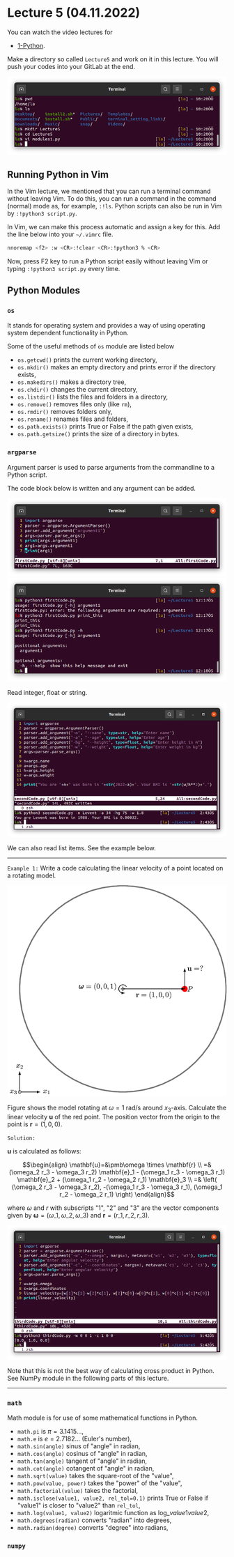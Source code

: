 # Lecture 5 (04.11.2022)
You can watch the video lectures for
* [1-Python](https://youtu.be/Jqpt3janYkg).

Make a directory so called `Lecture5` and work on it in this lecture. You will push your codes into your GitLab at the end.

![](./figures/05.01.modules.png)

## Running Python in Vim
In the Vim lecture, we mentioned that you can run a terminal command without leaving Vim.
To do this, you can run a command in the command (normal) mode as, for example, `:!ls`.
Python scripts can also be run in Vim by `:!python3 script.py`. 

In Vim, we can make this process automatic and assign a key for this. 
Add the line below into your `~/.vimrc` file.
```bash
nnoremap <f2> :w <CR>:!clear <CR>:!python3 % <CR>
```
Now, press F2 key to run a Python script easily without leaving Vim or typing `:!python3 script.py` every time.

## Python Modules

### `os`
It stands for operating system and provides a way of using operating system dependent functionality in Python.

Some of the useful methods of `os` module are listed below
* `os.getcwd()` prints the current working directory,
* `os.mkdir()` makes an empty directory and prints error if the directory exists,
* `os.makedirs()` makes a directory tree,
* `os.chdir()` changes the current directory,
* `os.listdir()` lists the files and folders in a directory,
* `os.remove()` removes files only (like `rm`),
* `os.rmdir()` removes folders only,
* `os.rename()` renames files and folders,
* `os.path.exists()` prints True or False if the path given exists,
* `os.path.getsize()` prints the size of a directory in bytes.

### `argparse`
Argument parser is used to parse arguments from the commandline to a Python script.

The code block below is written and any argument can be added.

![](./figures/05.02.argparse1.png)
![](./figures/05.03.argparse2.png)

Read integer, float or string.

![](./figures/05.04.argparse3.png)

We can also read list items. See the example below.

---
`Example 1:` Write a code calculating the linear velocity of a point located on a rotating model.

![](./figures/05.05.example1.png)

Figure shows the model rotating at $\omega=1~\mathrm{rad/s}$ around $x_3$-axis. Calculate the linear velocity $\mathbf{u}$ of the red point. The position vector from the origin to the point is $\mathbf{r}=(1, 0, 0)$.

`Solution:`

$\mathbf{u}$ is calculated as follows:

```math
\begin{align}
\mathbf{u}=&\pmb\omega \times \mathbf{r}
\\
=& (\omega_2 r_3 - \omega_3 r_2) \mathbf{e}_1 
 - (\omega_1 r_3 - \omega_3 r_1) \mathbf{e}_2 
 + (\omega_1 r_2 - \omega_2 r_1) \mathbf{e}_3
\\
=& \left(
 (\omega_2 r_3 - \omega_3 r_2), 
-(\omega_1 r_3 - \omega_3 r_1), 
 (\omega_1 r_2 - \omega_2 r_1)
\right)
\end{align}
```

where $\omega$ and $r$ with subscripts "1", "2" and "3" are the vector components given by 
$\pmb\omega = \left( \omega\_1, \omega\_2, \omega\_3 \right)$ and 
$\mathbf{r} = \left( r\_1, r\_2, r\_3 \right)$.

![](./figures/05.06.argparse4.png)

Note that this is not the best way of calculating cross product in Python. 
See NumPy module in the following parts of this lecture.

---

### `math`
Math module is for use of some mathematical functions in Python.
* `math.pi` is $\pi=3.1415...$,
* `math.e` is $e=2.7182...$ (Euler's number),
* `math.sin(angle)` sinus of "angle" in radian,
* `math.cos(angle)` cosinus of "angle" in radian,
* `math.tan(angle)` tangent of "angle" in radian,
* `math.cot(angle)` cotangent of "angle" in radian,
* `math.sqrt(value)` takes the square-root of the "value",
* `math.pow(value, power)` takes the "power" of the "value",
* `math.factorial(value)` takes the factorial,
* `math.isclose(value1, value2, rel_tol=0.1)` prints True or False if "value1" is closer to "value2" than `rel_tol`,
* `math.log(value1, value2)` logaritmic function as $\mathrm{log}\_value1 value2$,
* `math.degrees(radian)` converts "radian" into degrees,
* `math.radian(degree)` converts "degree" into radians,

### `numpy`



